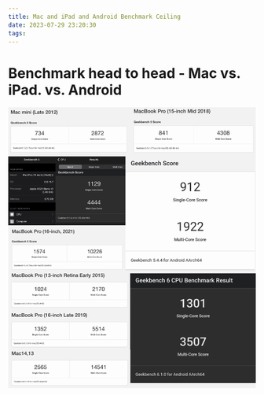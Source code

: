 ```yaml
---
title: Mac and iPad and Android Benchmark Ceiling
date: 2023-07-29 23:20:30
tags:
---
```


Benchmark head to head - Mac vs. iPad. vs. Android
==================================================

![Benchmark head to head](/img/Geekbench%20head%20to%20head%20-%20Mac%20vs%20iPad%20vs%20Android%202023.png "Benchmark head to head")
